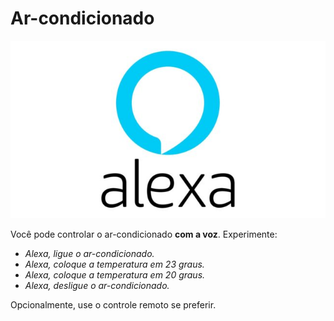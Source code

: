 # Ar-condicionado

![Controle por voz](../../../img/alexa-logo.jpg)

Você pode controlar o ar-condicionado **com a voz**. Experimente:

- _Alexa, ligue o ar-condicionado._
- _Alexa, coloque a temperatura em 23 graus._
- _Alexa, coloque a temperatura em 20 graus._
- _Alexa, desligue o ar-condicionado._

Opcionalmente, use o controle remoto se preferir.